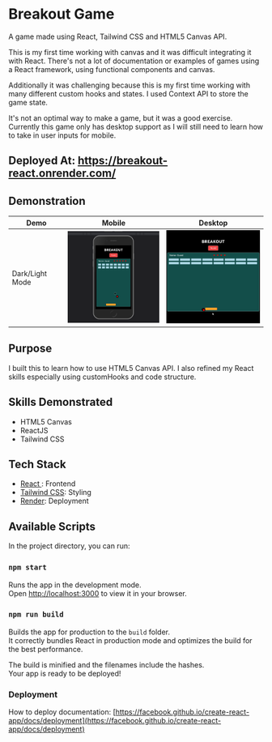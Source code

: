 # Breakout Game

A game made using React, Tailwind CSS and HTML5 Canvas API. 

This is my first time working with canvas and it was difficult integrating it with React. There's not a lot of documentation or examples of games using a React framework, using functional components and canvas.

Additionally it was challenging because this is my first time working with many different custom hooks and states. I used Context API to store the game state. 

It's not an optimal way to make a game, but it was a good exercise. Currently this game only has desktop support as I will still need to learn how to take in user inputs for mobile.

## Deployed At: https://breakout-react.onrender.com/


## Demonstration

| Demo | Mobile | Desktop |
| ----------- | ----------- | ----------- |
| Dark/Light Mode | <img src="https://github.com/0xBN/gif_pub/blob/main/breakout_game/mobile.gif?raw=true" width="250px"/> | <img src="https://github.com/0xBN/gif_pub/blob/main/breakout_game/desktop.gif?raw=true" width="250px"/> |



## Purpose
I built this to learn how to use HTML5 Canvas API. I also refined my React skills especially using customHooks and code structure.

## Skills Demonstrated
- HTML5 Canvas
- ReactJS
- Tailwind CSS


## Tech Stack
- [ React ](https://github.com/facebook/create-react-app): Frontend
- [ Tailwind CSS](https://tailwindcss.com/): Styling
- [Render](https://render.com/): Deployment
  



## Available Scripts

In the project directory, you can run:

### `npm start`

Runs the app in the development mode.\
Open [http://localhost:3000](http://localhost:3000) to view it in your browser.


### `npm run build`

Builds the app for production to the `build` folder.\
It correctly bundles React in production mode and optimizes the build for the best performance.

The build is minified and the filenames include the hashes.\
Your app is ready to be deployed!



### Deployment

How to deploy documentation: [https://facebook.github.io/create-react-app/docs/deployment](https://facebook.github.io/create-react-app/docs/deployment)

